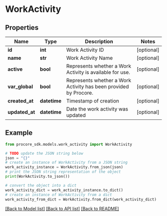 # WorkActivity


## Properties

Name | Type | Description | Notes
------------ | ------------- | ------------- | -------------
**id** | **int** | Work Activity ID | [optional] 
**name** | **str** | Work Activity Name | [optional] 
**active** | **bool** | Represents whether a Work Activity is available for use. | [optional] 
**var_global** | **bool** | Represents whether a Work Activity has been provided by Procore. | [optional] 
**created_at** | **datetime** | Timestamp of creation | [optional] 
**updated_at** | **datetime** | Date the work activity was updated | [optional] 

## Example

```python
from procore_sdk.models.work_activity import WorkActivity

# TODO update the JSON string below
json = "{}"
# create an instance of WorkActivity from a JSON string
work_activity_instance = WorkActivity.from_json(json)
# print the JSON string representation of the object
print(WorkActivity.to_json())

# convert the object into a dict
work_activity_dict = work_activity_instance.to_dict()
# create an instance of WorkActivity from a dict
work_activity_from_dict = WorkActivity.from_dict(work_activity_dict)
```
[[Back to Model list]](../README.md#documentation-for-models) [[Back to API list]](../README.md#documentation-for-api-endpoints) [[Back to README]](../README.md)


